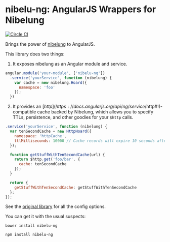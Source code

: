 # nibelu-ng: AngularJS Wrappers for Nibelung

[![Circle CI](https://circleci.com/gh/rangle/nibelu-ng/tree/master.svg?style=svg)](https://circleci.com/gh/rangle/nibelu-ng/tree/master)

Brings the power of [nibelung](https://github.com/rangle/nibelu-ng) to AngularJS.

This library does two things:

1. It exposes nibelung as an Angular module and service.

```javascript
angular.module('your-module', ['nibelu-ng'])
  .service('yourService', function (nibelung) {
    var cache = new nibelung.Hoard({
      namespace: 'foo'
    });
  })
```

2. It provides an [$http](https://docs.angularjs.org/api/ng/service/$http#!)-compatible
cache backed by Nibelung, which allows you to specify TTLs, persistence, and other
goodies for your `$http` calls.

```javascript
.service('yourService', function (nibelung) {
  var tenSecondCache = new HttpHoard({
    namespace: 'httpCache',
    ttlMilliseconds: 10000 // Cache records will expire 10 seconds after completion.
  });

  function getStuffWithTenSecondCache(url) {
    return $http.get('foo/bar', {
      cache: tenSecondCache
    });
  }

  return {
    getStuffWithTenSecondCache: getStuffWithTenSecondCache
  };
});
```

See the [original library](https://github.com/rangle/nibelu-ng) for all the
config options.

You can get it with the usual suspects:

```
bower install nibelu-ng
```

```
npm install nibelu-ng
```

